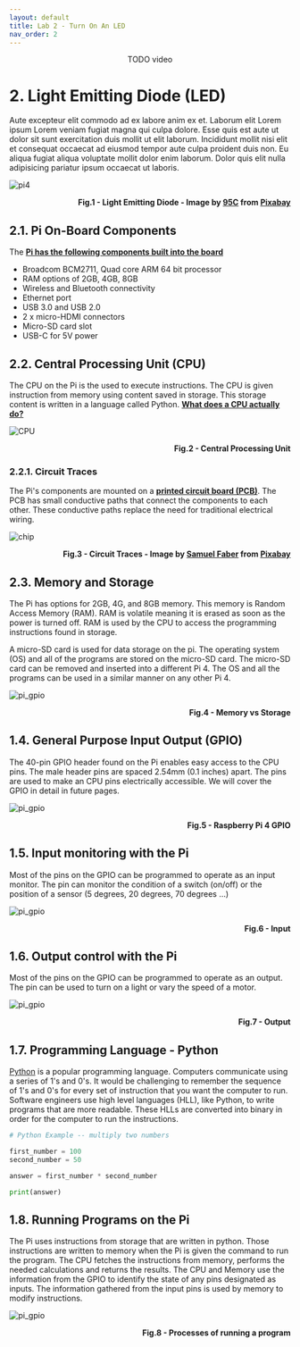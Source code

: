 ```yaml
---
layout: default
title: Lab 2 - Turn On An LED
nav_order: 2
---
```

<p align="center">
TODO video
</p>

# 2. Light Emitting Diode (LED)

Aute excepteur elit commodo ad ex labore anim ex et. Laborum elit Lorem ipsum Lorem veniam fugiat magna qui culpa dolore. Esse quis est aute ut dolor sit sunt exercitation duis mollit ut elit laborum. Incididunt mollit nisi elit et consequat occaecat ad eiusmod tempor aute culpa proident duis non. Eu aliqua fugiat aliqua voluptate mollit dolor enim laborum. Dolor quis elit nulla adipisicing pariatur ipsum occaecat ut laboris.



![pi4](assets\img\led-profile.png)
<p align=right><b>Fig.1 - Light Emitting Diode - Image by <a href="https://pixabay.com/users/95c-484762/?utm_source=link-attribution&amp;utm_medium=referral&amp;utm_campaign=image&amp;utm_content=543475">95C</a> from <a href="https://pixabay.com/?utm_source=link-attribution&amp;utm_medium=referral&amp;utm_campaign=image&amp;utm_content=543475">Pixabay</a></b></p>

## 2.1. Pi On-Board Components

The **[Pi has the following components built into the board](https://www.raspberrypi.com/products/raspberry-pi-4-model-b/specifications/)**
- Broadcom BCM2711, Quad core ARM 64 bit processor
- RAM options of 2GB, 4GB, 8GB
- Wireless and Bluetooth connectivity
- Ethernet port
- USB 3.0 and USB 2.0
- 2 x micro-HDMI connectors
- Micro-SD card slot
- USB-C for 5V power

## 2.2. Central Processing Unit (CPU)

The CPU on the Pi is the used to execute instructions. The CPU is given instruction from memory using content saved in storage. This storage content is written in a language called Python.  **[What does a CPU actually do?](https://www.digitaltrends.com/computing/what-is-a-cpu/)**

![CPU](assets\img\cpu.jpg)
<p align=right><b>Fig.2 - Central Processing Unit</b></p>

### 2.2.1. Circuit Traces

The Pi's components are mounted on a **[printed circuit board (PCB)](https://www.youtube.com/watch?v=H9pGbLJknDk)**. The PCB has small conductive paths that connect the components to each other. These conductive paths replace the need for traditional electrical wiring.

![chip](assets\img\chip-6074903.jpg)
<p align=right><b>Fig.3 - Circuit Traces - Image by <a href="https://pixabay.com/users/fabersam-98886/?utm_source=link-attribution&amp;utm_medium=referral&amp;utm_campaign=image&amp;utm_content=6074903">Samuel Faber</a> from <a href="https://pixabay.com/?utm_source=link-attribution&amp;utm_medium=referral&amp;utm_campaign=image&amp;utm_content=6074903">Pixabay</a></b></p>


## 2.3. Memory and Storage

The Pi has options for 2GB, 4G, and 8GB memory. This memory is Random Access Memory (RAM). RAM is volatile meaning it is erased as soon as the power is turned off. RAM is used by the CPU to access the programming instructions found in storage.

A micro-SD card is used for data storage on the pi. The operating system (OS) and all of the programs are stored on the micro-SD card. The micro-SD card can be removed and inserted into a different Pi 4. The OS and all the programs can be used in a similar manner on any other Pi 4.

![pi_gpio](assets\img\StorageMemory.jpg)
<p align=right><b>Fig.4 - Memory vs Storage</b></p>



## 1.4. General Purpose Input Output (GPIO)

The 40-pin GPIO header found on the Pi enables easy access to the CPU pins. The male header pins are spaced 2.54mm (0.1 inches) apart. The pins are used to make an CPU pins electrically accessible. We will cover the GPIO in detail in future pages.

![pi_gpio](assets\img\piGPIO.jpg)
<p align=right><b>Fig.5 - Raspberry Pi 4 GPIO</b></p>

## 1.5. Input monitoring with the Pi

Most of the pins on the GPIO can be programmed to operate as an input monitor. The pin can monitor the condition of a switch (on/off) or the position of a sensor (5 degrees, 20 degrees, 70 degrees ...) 

![pi_gpio](assets\img\pi_input.png)
<p align=right><b>Fig.6 - Input</b></p>

## 1.6. Output control with the Pi

Most of the pins on the GPIO can be programmed to operate as an output. The pin can be used to turn on a light or vary the speed of a motor.

![pi_gpio](assets\img\output.jpg)
<p align=right><b>Fig.7 - Output</b></p>



## 1.7. Programming Language - Python

[Python](https://www.python.org/) is a popular programming language. Computers communicate using a series of 1's and 0's. It would be challenging to remember the sequence of 1's and 0's for every set of instruction that you want the computer to run. Software engineers use high level languages (HLL), like Python, to write programs that are more readable. These HLLs are converted into binary in order for the computer to run the instructions.

```python
# Python Example -- multiply two numbers

first_number = 100
second_number = 50

answer = first_number * second_number

print(answer)

```

## 1.8. Running Programs on the Pi

The Pi uses instructions from storage that are written in python. Those instructions are written to memory when the Pi is given the command to run the program. The CPU fetches the instructions from memory, performs the needed calculations and returns the results. The CPU and Memory use the information from the GPIO to identify the state of any pins designated as inputs. The information gathered from the input pins is used by memory to modify instructions. 

![pi_gpio](assets\img\ComputerProcessor.jpg)
<p align=right><b>Fig.8 - Processes of running a program</b></p>

